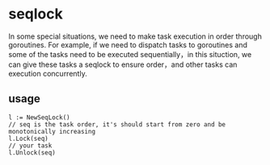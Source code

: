# seqlock


In some special situations, we need to make task execution in order through goroutines. For example, if we need to dispatch tasks to goroutines and some of the tasks need to be executed sequentially，in this situction, we can give these tasks a seqlock to ensure order，and other tasks can execution concurrently.


## usage

```golang
l := NewSeqLock()
// seq is the task order, it's should start from zero and be monotonically increasing
l.Lock(seq)
// your task
l.Unlock(seq)
```
